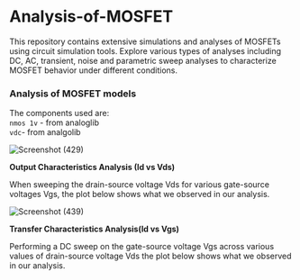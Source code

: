 # Analysis-of-MOSFET
This repository contains extensive simulations and analyses of MOSFETs using circuit simulation tools. Explore various types of analyses including DC, AC, transient, noise and parametric sweep analyses to characterize MOSFET behavior under different conditions. 

### Analysis of MOSFET models
The components used are:\
`nmos 1v` - from analoglib\
`vdc`- from analgolib<br/>


![Screenshot (429)](https://github.com/Sridharcheepurupalli/Analysis-of-MOSFET/assets/147079970/0d096d0f-3295-4e1e-818a-8ab5de21ee06)

**Output Characteristics Analysis (Id vs Vds)**

When sweeping the drain-source voltage  Vds for various gate-source voltages Vgs, the plot below shows what we observed in our analysis.

![Screenshot (439)](https://github.com/Sridharcheepurupalli/Analysis-of-MOSFET/assets/147079970/33be1bd2-38d3-4b5c-b2a9-80c379757bcb)

**Transfer Characteristics Analysis(Id vs Vgs)**

Performing a DC sweep on the gate-source voltage Vgs across various values of drain-source voltage Vds the plot below shows what we observed in our analysis.


